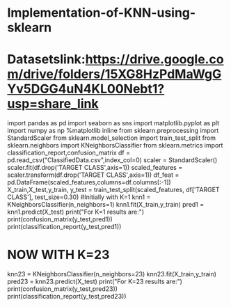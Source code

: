 # Implementation-of-KNN-using-sklearn
# Datasetslink:https://drive.google.com/drive/folders/15XG8HzPdMaWgGYv5DGG4uN4KL00Nebt1?usp=share_link
import pandas as pd 
import seaborn as sns
import matplotlib.pyplot as plt 
import numpy as np
%matplotlib inline
from sklearn.preprocessing import StandardScaler 
from sklearn.model_selection import train_test_split 
from sklearn.neighbors import KNeighborsClassifier
from sklearn.metrics import classification_report,confusion_matrix
df = pd.read_csv("ClassifiedData.csv",index_col=0) 
scaler = StandardScaler() 
scaler.fit(df.drop('TARGET CLASS',axis=1))
scaled_features = scaler.transform(df.drop('TARGET CLASS',axis=1))
df_feat = pd.DataFrame(scaled_features,columns=df.columns[:-1]) 
X_train,X_test,y_train, y_test = train_test_split(scaled_features,
df['TARGET CLASS'], test_size=0.30)
#Initially with K=1
knn1 = KNeighborsClassifier(n_neighbors=1) 
knn1.fit(X_train,y_train)
pred1 = knn1.predict(X_test) 
print("For K=1 results are:") 
print(confusion_matrix(y_test,pred1))
print(classification_report(y_test,pred1))
# NOW WITH K=23
knn23 = KNeighborsClassifier(n_neighbors=23)
knn23.fit(X_train,y_train) 
pred23 = knn23.predict(X_test)
print("For K=23 results are:") 
print(confusion_matrix(y_test,pred23)) 
print(classification_report(y_test,pred23)) 
